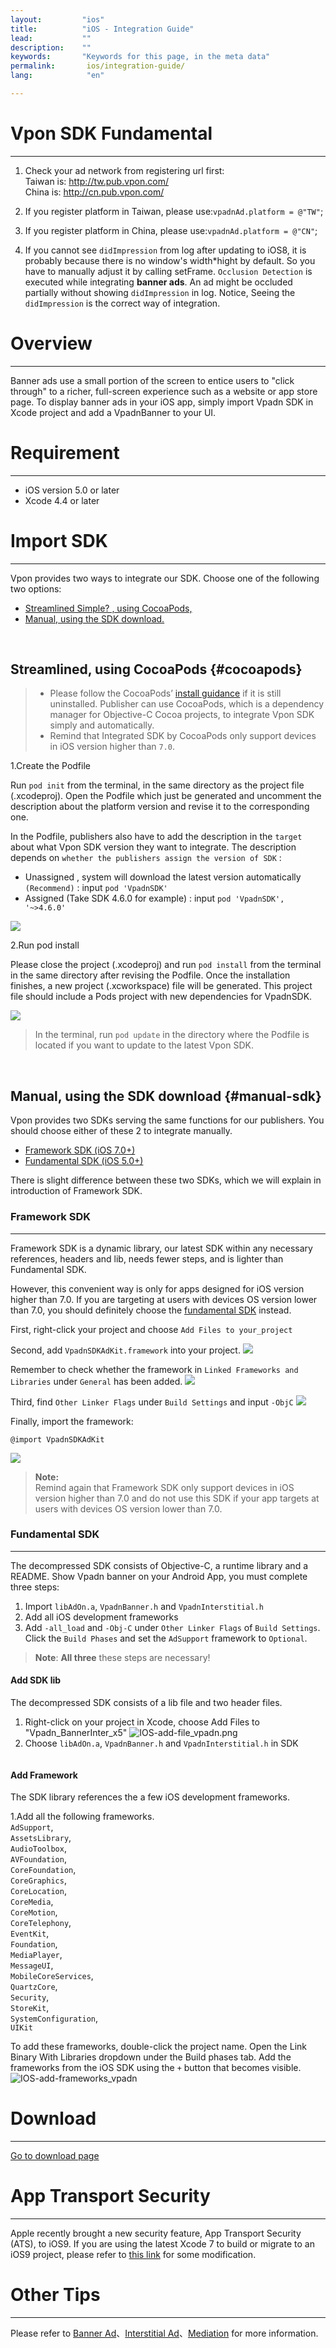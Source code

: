 ```yaml
---
layout:         "ios"
title:          "iOS - Integration Guide"
lead:           ""
description:    ""
keywords:       "Keywords for this page, in the meta data"
permalink:       ios/integration-guide/
lang:            "en"

---
```

# Vpon SDK Fundamental
---
1. Check your ad network from registering url first:<br>
Taiwan is: <http://tw.pub.vpon.com/><br>
China is: <http://cn.pub.vpon.com/><br>

2. If you register platform in Taiwan, please use:`vpadnAd.platform = @"TW"`;

3. If you register platform in China, please use:`vpadnAd.platform = @"CN"`;

4.  If you cannot see `didImpression` from log after updating to iOS8, it is probably because there is no window's width*hight by default. So you have to manually adjust it by calling setFrame. `Occlusion Detection` is executed while integrating **banner ads**. An ad might be occluded partially without showing `didImpression` in log. Notice, Seeing the `didImpression` is the correct way of integration.

# Overview
---
Banner ads use a small portion of the screen to entice users to "click through" to a richer, full-screen experience such as a website or app store page. To display banner ads in your iOS app, simply import Vpadn SDK in Xcode project and add a VpadnBanner to your UI.

# Requirement
---
* iOS version 5.0 or later
* Xcode 4.4 or later

# Import SDK
---

Vpon provides two ways to integrate our SDK. Choose one of the following two options:

* [Streamlined Simple? , using CocoaPods,](#cocoapods)<br>
* [Manual, using the SDK download.](#manual-sdk)<br>
<br>

## Streamlined, using CocoaPods {#cocoapods}

> * Please follow the CocoaPods’ [install guidance](https://cocoapods.org/) if it is still uninstalled. Publisher can use CocoaPods, which is a dependency manager for Objective-C Cocoa projects, to integrate Vpon SDK simply and automatically.
> * Remind that Integrated SDK by CocoaPods only support devices in iOS version higher than `7.0`.

1.Create the Podfile

Run `pod init` from the terminal, in the same directory as the project file (.xcodeproj). Open the Podfile which just be generated and uncomment the description about the platform version and revise it to the corresponding one.

In the Podfile, publishers also have to add the description in the `target` about what Vpon SDK version they want to integrate. The description depends on `whether the publishers assign the version of SDK` :

* Unassigned , system will download the latest version automatically `(Recommend)` : input `pod 'VpadnSDK'`
* Assigned (Take SDK 4.6.0 for example) : input `pod 'VpadnSDK', '~>4.6.0'`

![]({{site.imgurl}}/cocoapods_1.png)


2.Run pod install

Please close the project (.xcodeproj) and run `pod install` from the terminal in the same directory after revising the Podfile. Once the installation finishes, a new project (.xcworkspace) file will be generated. This project file should include a Pods project with new dependencies for VpadnSDK.

![]({{site.imgurl}}/cocoapods_2.png)

> In the terminal, run `pod update` in the directory where the Podfile is located if you want to update to the latest Vpon SDK.

<br>

## Manual, using the SDK download {#manual-sdk}

Vpon provides two SDKs serving the same functions for our publishers. You should choose either of these 2 to integrate manually.<br>

* [Framework SDK (iOS 7.0+)](#framework-sdk)<br>
* [Fundamental SDK (iOS 5.0+)](#fundamental-sdk)


There is slight difference between these two SDKs, which we will explain in introduction of Framework SDK.

### Framework SDK
---
Framework SDK is a dynamic library, our latest SDK within any necessary references, headers and lib, needs fewer steps, and is lighter than Fundamental SDK.

However, this convenient way is only for apps designed for iOS version higher than 7.0. If you are targeting at users with devices OS version lower than 7.0, you should definitely choose the [fundamental SDK](#fundamental-sdk) instead.

First, right-click your project and choose `Add Files to your_project`
<img src="{{site.imgurl}}/ios_framework_1.png" alt="" class="width-300" />

Second, add `VpadnSDKAdKit.framework` into your project.
![]({{site.imgurl}}/ios_framework_2.png)

Remember to check whether the framework  in `Linked Frameworks and Libraries` under `General` has been added.
![]({{site.imgurl}}/ios_framework_7.png)

Third, find `Other Linker Flags` under `Build Settings` and input `-ObjC`
![]({{site.imgurl}}/ios_framework_6.png)

Finally, import the framework:

```objc
@import VpadnSDKAdKit
```
![]({{site.imgurl}}/ios_framework_5.png)

> **Note:** <br>
> Remind again that Framework SDK only support devices in iOS version higher than 7.0 and do not use this SDK if your app targets at users with devices OS version lower than 7.0.



### Fundamental SDK
---
The decompressed SDK consists of Objective-C, a runtime library and a README. Show Vpadn banner on your Android App, you must complete three steps:

1. Import `libAdOn.a`, `VpadnBanner.h` and `VpadnInterstitial.h`
2. Add all iOS development frameworks
3. Add  `-all_load` and `-Obj-C` under `Other Linker Flags` of `Build Settings`. Click the `Build Phases` and set the `AdSupport` framework to `Optional`.

> **Note**: **All three** these steps are necessary!

#### Add SDK lib
The decompressed SDK consists of a lib file and two header files.

1. Right-click on your project in Xcode, choose Add Files to "Vpadn_BannerInter_x5"
![IOS-add-file_vpadn.png]
2. Choose `libAdOn.a`, `VpadnBanner.h` and `VpadnInterstitial.h` in SDK
<img src="{{site.imgurl}}/IOS-add-lib&header_vpadn.png" alt="" class="width-300"/>

#### Add Framework
The SDK library references the a few iOS development frameworks.<br>

1.Add all the following frameworks.<br>
`AdSupport`, <br>
`AssetsLibrary`, <br>
`AudioToolbox`, <br>
`AVFoundation`, <br>
`CoreFoundation`, <br>
`CoreGraphics`, <br>
`CoreLocation`, <br>
`CoreMedia`, <br>
`CoreMotion`, <br>
`CoreTelephony`, <br>
`EventKit`, <br>
`Foundation`, <br>
`MediaPlayer`, <br>
`MessageUI`, <br>
`MobileCoreServices`, <br>
`QuartzCore`, <br>
`Security`, <br>
`StoreKit`, <br>
`SystemConfiguration`, <br>
`UIKit`<br>

To add these frameworks, double-click the project name. Open the Link Binary With Libraries dropdown under the Build phases tab. Add the frameworks from the iOS SDK using the `+` button that becomes visible.
![IOS-add-frameworks_vpadn]



# Download
---
[Go to download page](../download)

# App Transport Security
---
Apple recently brought a new security feature, App Transport Security (ATS), to iOS9. If you are using the latest Xcode 7 to build or migrate to an iOS9 project, please refer to [this link] for some modification.

# Other Tips
---
Please refer to [Banner Ad](../banner)、[Interstitial Ad](../Interstitial)、[Mediation](../mediation) for more information.



[IOS-add-file_vpadn.png]: {{site.imgurl}}/IOS-add-file_vpadn.png
[IOS-add-frameworks_vpadn]: {{site.imgurl}}/IOS-add-frameworks_vpadn.png
[this link]: {{site.baseurl}}/ios/latest-news/ios9ats/
